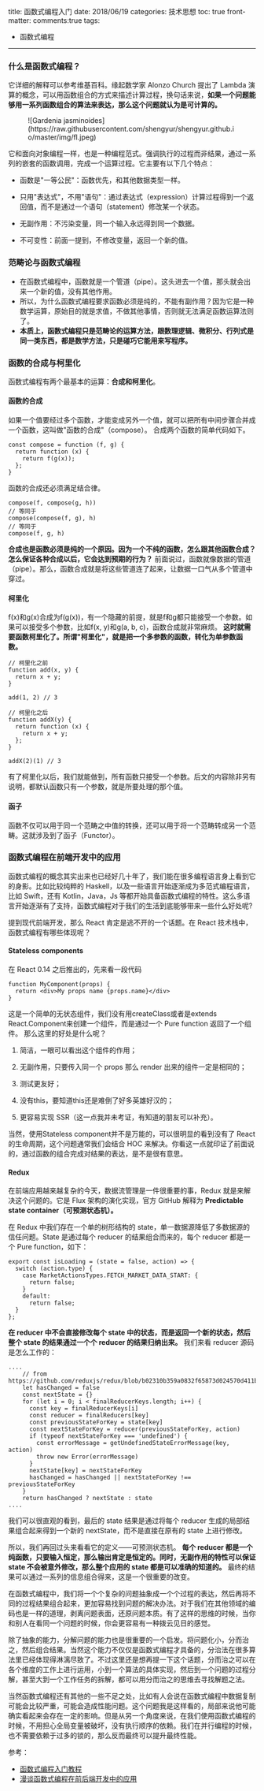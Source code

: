 title: 函数式编程入门
date: 2018/06/19
categories: 技术思想
toc: true
front-matter:
  comments:true
tags:
  - 函数式编程
---

### 什么是函数式编程？
它详细的解释可以参考维基百科。缘起数学家 Alonzo Church 提出了 Lambda 演算的概念，可以用函数组合的方式来描述计算过程，换句话来说，**如果一个问题能够用一系列函数组合的算法来表达，那么这个问题就认为是可计算的。**

<figure>
![Gardenia jasminoides](https://raw.githubusercontent.com/shengyur/shengyur.github.io/master/img/fl.jpeg)
</figure>
<!--more-->

它和面向对象编程一样，也是一种编程范式。强调执行的过程而非结果，通过一系列的嵌套的函数调用，完成一个运算过程。它主要有以下几个特点：

- 函数是"一等公民"：函数优先，和其他数据类型一样。

- 只用"表达式"，不用"语句"：通过表达式（expression）计算过程得到一个返回值，而不是通过一个语句（statement）修改某一个状态。

- 无副作用：不污染变量，同一个输入永远得到同一个数据。

- 不可变性：前面一提到，不修改变量，返回一个新的值。


### 范畴论与函数式编程
- 在函数式编程中，函数就是一个管道（pipe）。这头进去一个值，那头就会出来一个新的值，没有其他作用。
- 所以，为什么函数式编程要求函数必须是纯的，不能有副作用？因为它是一种数学运算，原始目的就是求值，不做其他事情，否则就无法满足函数运算法则了。
- **本质上，函数式编程只是范畴论的运算方法，跟数理逻辑、微积分、行列式是同一类东西，都是数学方法，只是碰巧它能用来写程序。**

### 函数的合成与柯里化
函数式编程有两个最基本的运算：**合成和柯里化**。
#### 函数的合成
如果一个值要经过多个函数，才能变成另外一个值，就可以把所有中间步骤合并成一个函数，这叫做"函数的合成"（compose）。
合成两个函数的简单代码如下。
```
const compose = function (f, g) {
  return function (x) {
    return f(g(x));
  };
}
```
函数的合成还必须满足结合律。
```
compose(f, compose(g, h))
// 等同于
compose(compose(f, g), h)
// 等同于
compose(f, g, h)
```
**合成也是函数必须是纯的一个原因。因为一个不纯的函数，怎么跟其他函数合成？怎么保证各种合成以后，它会达到预期的行为？**
前面说过，函数就像数据的管道（pipe）。那么，函数合成就是将这些管道连了起来，让数据一口气从多个管道中穿过。

#### 柯里化
f(x)和g(x)合成为f(g(x))，有一个隐藏的前提，就是f和g都只能接受一个参数。如果可以接受多个参数，比如f(x, y)和g(a, b, c)，函数合成就非常麻烦。
**这时就需要函数柯里化了。所谓"柯里化"，就是把一个多参数的函数，转化为单参数函数。**
```
// 柯里化之前
function add(x, y) {
  return x + y;
}

add(1, 2) // 3

// 柯里化之后
function addX(y) {
  return function (x) {
    return x + y;
  };
}

addX(2)(1) // 3
```

有了柯里化以后，我们就能做到，所有函数只接受一个参数。后文的内容除非另有说明，都默认函数只有一个参数，就是所要处理的那个值。

#### 函子
函数不仅可以用于同一个范畴之中值的转换，还可以用于将一个范畴转成另一个范畴。这就涉及到了函子（Functor）。






### 函数式编程在前端开发中的应用
函数式编程的概念其实出来也已经好几十年了，我们能在很多编程语言身上看到它的身影。比如比较纯粹的 Haskell，以及一些语言开始逐渐成为多范式编程语言，比如 Swift，还有 Kotlin，Java，Js 等都开始具备函数式编程的特性。这么多语言开始逐渐有了支持，函数式编程对于我们的生活到底能够带来一些什么好处呢?

提到现代前端开发，那么 React 肯定是逃不开的一个话题。在 React 技术栈中，函数式编程有哪些体现呢？

####  Stateless components
在 React 0.14 之后推出的，先来看一段代码
```
function MyComponent(props) {
  return <div>My props name {props.name}</div>
}
```
这是一个简单的无状态组件，我们没有用createClass或者是extends React.Component来创建一个组件，而是通过一个 Pure function 返回了一个组件。
那么这里的好处是什么呢？

1. 简洁，一眼可以看出这个组件的作用；

2. 无副作用，只要传入同一个 props 那么 render 出来的组件一定是相同的；

3. 测试更友好；

4. 没有this，要知道this还是难倒了好多英雄好汉的；

5. 更容易实现 SSR（这一点我并未考证，有知道的朋友可以补充）。

当然，使用Stateless component并不是万能的，可以很明显的看到没有了 React 的生命周期，这个问题通常我们会结合 HOC 来解决。你看这一点就印证了前面说的，通过函数的组合完成对结果的表达，是不是很有意思。

####  Redux
在前端应用越来越复杂的今天，数据流管理是一件很重要的事，Redux 就是来解决这个问题的。它是 Flux 架构的演化实现，官方 GitHub 解释为 **Predictable state container（可预测状态机）。**

在 Redux 中我们存在一个单的树形结构的 state，单一数据源降低了多数据源的信任问题。State 是通过每个 reducer 的结果组合而来的，每个 reducer 都是一个 Pure function，如下：
```
export const isLoading = (state = false, action) => {
  switch (action.type) {
    case MarketActionsTypes.FETCH_MARKET_DATA_START: {
      return false;
    }
    default:
      return false;
  }
};
```
**在 reducer 中不会直接修改每个 state 中的状态，而是返回一个新的状态，然后整个 state 的结果通过一个个 reducer 的结果归纳出来。** 我们来看 reducer 源码是怎么工作的：
```
....
    // from https://github.com/reduxjs/redux/blob/b02310b359a0832f65873d024570d411b465ced9/src/combineReducers.js#L162
    let hasChanged = false
    const nextState = {}
    for (let i = 0; i < finalReducerKeys.length; i++) {
      const key = finalReducerKeys[i]
      const reducer = finalReducers[key]
      const previousStateForKey = state[key]
      const nextStateForKey = reducer(previousStateForKey, action)
      if (typeof nextStateForKey === 'undefined') {
        const errorMessage = getUndefinedStateErrorMessage(key, action)
        throw new Error(errorMessage)
      }
      nextState[key] = nextStateForKey
      hasChanged = hasChanged || nextStateForKey !== previousStateForKey
    }
    return hasChanged ? nextState : state
....
```
我们可以很直观的看到，最后的 state 结果是通过将每个 reducer 生成的局部结果组合起来得到一个新的 nextState，而不是直接在原有的 state 上进行修改。

所以，我们再回过头来看看它的定义——可预测状态机。
**每个 reducer 都是一个纯函数，只要输入恒定，那么输出肯定是恒定的。同时，无副作用的特性可以保证 state 不会被意外修改，那么整个应用的 state 都是可以准确的知道的。**
最终的结果可以通过一系列的信息组合得来，这是一个很重要的改变。

在函数式编程中，我们将一个个复杂的问题抽象成一个个过程的表达，然后再将不同的过程结果组合起来，更加容易找到问题的解决办法。对于我们在其他领域的编码也是一样的道理，剥离问题表面，还原问题本质。有了这样的思维的时候，当你和别人在看同一个问题的时候，你会更容易有一种拨云见日的感觉。

除了抽象的能力，分解问题的能力也是很重要的一个启发。将问题化小，分而治之，然后组合结果。当然这个能力不仅仅是函数式编程才具备的，分治法在很多算法里已经体现得淋漓尽致了。不过这里还是想再提一下这个话题，分而治之可以在各个维度的工作上进行运用，小到一个算法的具体实现，然后到一个问题的过程分解，甚至大到一个工作任务的拆解，都可以用分而治之的思维去寻找解题之法。

当然函数式编程还有其他的一些不足之处，比如有人会说在函数式编程中数据复制可能会比较严重，可能会造成性能问题。这个问题我是这样看的，局部来说他可能确实看起来会存在一定的影响。但是从另一个角度来说，在我们使用函数式编程的时候，不用担心全局变量被破坏，没有执行顺序的依赖。我们在并行编程的时候，也不需要依赖于过多的锁的，那么反而最终可以提升最终性能。




参考：
- [函数式编程入门教程](http://www.ruanyifeng.com/blog/2017/02/fp-tutorial.html)
- [漫谈函数式编程在前后端开发中的应用](https://mp.weixin.qq.com/s/25Azr08BJivOBmPbkYwKTQ)
